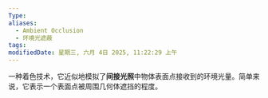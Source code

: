 ```yaml
---
Type: 
aliases:
  - Ambient Occlusion
  - 环境光遮蔽
tags: 
modifiedDate: 星期三, 六月 4日 2025, 11:22:29 上午
---
```

一种着色技术，它近似地模拟了**间接光照**中物体表面点接收到的环境光量。简单来说，它表示一个表面点被周围几何体遮挡的程度。
